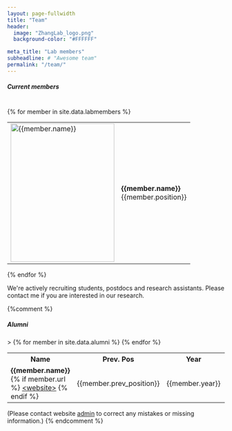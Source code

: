 ```yaml
---
layout: page-fullwidth
title: "Team"
header:
  image: "ZhangLab_logo.png"
  background-color: "#FFFFFF"

meta_title: "Lab members"
subheadline: # "Awesome team"
permalink: "/team/"
---
```

##### Current members
<br>
<div class ="row">
{% for member in site.data.labmembers %}
 <div class = "small-12 medium-6 large-6 columns">
<table cellspacing="0" cellpadding="0">
 <tr> <td>
 <img src="{{site.urlimg}}{{member.image}}" alt="{{member.name}}" width="240" height="320"> 
 </td> 
<!-- </div>  <div class = "small-6 medium-3 large-3 columns"> -->
 <td> <p> <b>{{member.name}}</b>
  <br>
 {{member.position}} <br>
  </p>
  </td> </tr> </table>
 </div> <!-- small-12 large-4 columns -->
{% endfor %}
</div>

We're actively recruiting students, postdocs and research assistants. Please contact me if you are interested in our research. 

{%comment %}

##### Alumni

<table>
 <tr><th> Name </th> <th>Prev. Pos</th>><th> Year</th> <th> Curr. Pos </th> </tr>
{% for member in site.data.alumni %}
 <tr>
 <td> <b>{{member.name}} </b>
 {% if member.url %} <a href="{{member.url}}"> &lt;website&gt;</a> {% endif %} </td>
 <td> {{member.prev_position}} </td>
 <td>{{member.year}} </td>
 <td>{{member.curr_position}} </td>
 </tr>
{% endfor %}
</table>

(Please contact website <a href="mailto:zhangyanxiao@westlake.edu.cn">admin</a> to correct any mistakes or missing information.)
{% endcomment %}



